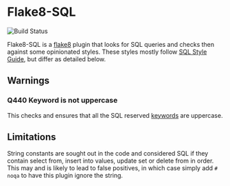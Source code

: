 # Flake8-SQL

![Build Status](https://travis-ci.org/pgjones/flake8-sql.png?branch=master)

Flake8-SQL is a [flake8](http://flake8.readthedocs.org/en/latest/)
plugin that looks for SQL queries and checks then against some
opinionated styles. These styles mostly follow [SQL Style
Guide](http://www.sqlstyle.guide/), but differ as detailed below.

## Warnings

### Q440 Keyword is not uppercase

This checks and ensures that all the SQL reserved
[keywords](https://github.com/PyCQA/flake8-import-order/blob/master/flake8_sql/keywords.py)
are uppercase.


## Limitations

String constants are sought out in the code and considered SQL if they
contain select from, insert into values, update set or delete from in
order. This may and is likely to lead to false positives, in which
case simply add `# noqa` to have this plugin ignore the string.
